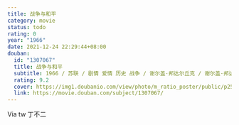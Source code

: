 ```yaml
---
title: 战争与和平
category: movie
status: todo
rating: 0
year: "1966"
date: 2021-12-24 22:29:44+08:00
douban:
  id: "1307067"
  title: 战争与和平
  subtitle: 1966 / 苏联 / 剧情 爱情 历史 战争 / 谢尔盖·邦达尔丘克 / 谢尔盖·邦达尔丘克 柳德米拉·萨维里耶娃
  rating: 9.2
  cover: https://img1.doubanio.com/view/photo/m_ratio_poster/public/p2548048318.jpg
  link: https://movie.douban.com/subject/1307067/
---
```


Via tw 丁不二
